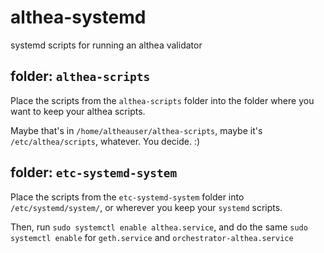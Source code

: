# althea-systemd
systemd scripts for running an althea validator

## folder: `althea-scripts`
Place the scripts from the `althea-scripts` folder into the folder where you want to keep your althea scripts.

Maybe that's in `/home/altheauser/althea-scripts`, maybe it's `/etc/althea/scripts`, whatever. You decide. :)

## folder: `etc-systemd-system`
Place the scripts from the `etc-systemd-system` folder into `/etc/systemd/system/`, or wherever you keep your `systemd` scripts.

Then, run `sudo systemctl enable althea.service`, and do the same `sudo systemctl enable` for `geth.service` and `orchestrator-althea.service`